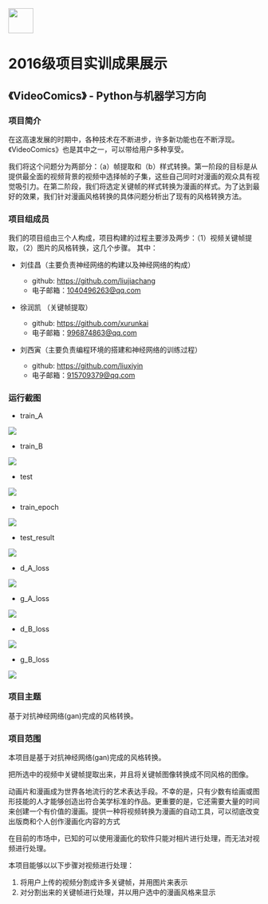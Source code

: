 <img src="../../../image/logo.png"  height="50" />

# 2016级项目实训成果展示 

## 《VideoComics》 - Python与机器学习方向

### 项目简介

在这高速发展的时期中，各种技术在不断进步，许多新功能也在不断浮现。《VideoComics》也是其中之一，可以带给用户多种享受。

我们将这个问题分为两部分：（a）帧提取和（b）样式转换。第一阶段的目标是从提供最全面的视频背景的视频中选择帧的子集，这些自己同时对漫画的观众具有视觉吸引力。在第二阶段，我们将选定关键帧的样式转换为漫画的样式。为了达到最好的效果，我们针对漫画风格转换的具体问题分析出了现有的风格转换方法。

### 项目组成员

我们的项目组由三个人构成，项目构建的过程主要涉及两步：（1）视频关键帧提取，（2）图片的风格转换，这几个步骤。 其中：

* 刘佳昌（主要负责神经网络的构建以及神经网络的构成）
  * github: https://github.com/liujiachang
  * 电子邮箱：1040496263@qq.com

* 徐润凯 （关键帧提取）
  * github: https://github.com/xurunkai
  * 电子邮箱：996874863@qq.com

* 刘西寅（主要负责编程环境的搭建和神经网络的训练过程）
  * github: https://github.com/liuxiyin
  * 电子邮箱：915709379@qq.com


### 运行截图

- train_A

<img src='./image/train_A_1.jpg'>

- train_B

<img src='./image/train_B_1.jpg'> 

- test

<img src='./image/test.jpg'>

- train_epoch

<img src='./image/train_epoch_1.jpg'>

- test_result

<img src='./image/test_result.jpg'> 

- d_A_loss

<img src='./image/d_A_loss.png'>

-  g_A_loss

<img src='./image/g_A_loss.png'>

- d_B_loss

<img src='./image/d_B_loss.png'>

- g_B_loss

<img src='./image/g_B_loss.png'>


### 项目主题

基于对抗神经网络(gan)完成的风格转换。

### 项目范围

本项目是基于对抗神经网络(gan)完成的风格转换。

把所选中的视频中关键帧提取出来，并且将关键帧图像转换成不同风格的图像。

动画片和漫画成为世界各地流行的艺术表达手段。不幸的是，只有少数有绘画或图形技能的人才能够创造出符合美学标准的作品。更重要的是，它还需要大量的时间来创建一个有价值的漫画。提供一种将视频转换为漫画的自动工具，可以彻底改变出版商和个人创作漫画化内容的方式

在目前的市场中，已知的可以使用漫画化的软件只能对相片进行处理，而无法对视频进行处理。

本项目能够以以下步骤对视频进行处理：

1. 将用户上传的视频分割成许多关键帧，并用图片来表示
2. 对分割出来的关键帧进行处理，并以用户选中的漫画风格来显示
